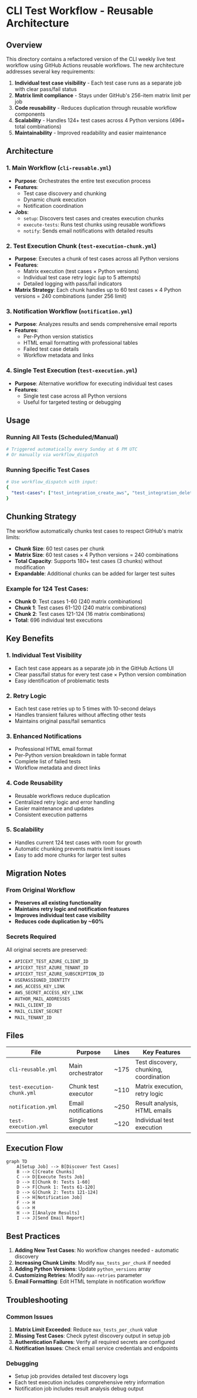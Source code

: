 # CLI Test Workflow - Reusable Architecture

## Overview

This directory contains a refactored version of the CLI weekly live test workflow using GitHub Actions reusable workflows. The new architecture addresses several key requirements:

1. **Individual test case visibility** - Each test case runs as a separate job with clear pass/fail status
2. **Matrix limit compliance** - Stays under GitHub's 256-item matrix limit per job
3. **Code reusability** - Reduces duplication through reusable workflow components
4. **Scalability** - Handles 124+ test cases across 4 Python versions (496+ total combinations)
5. **Maintainability** - Improved readability and easier maintenance

## Architecture

### 1. Main Workflow (`cli-reusable.yml`)
- **Purpose**: Orchestrates the entire test execution process
- **Features**:
  - Test case discovery and chunking
  - Dynamic chunk execution
  - Notification coordination
- **Jobs**:
  - `setup`: Discovers test cases and creates execution chunks
  - `execute-tests`: Runs test chunks using reusable workflows
  - `notify`: Sends email notifications with detailed results

### 2. Test Execution Chunk (`test-execution-chunk.yml`)
- **Purpose**: Executes a chunk of test cases across all Python versions
- **Features**:
  - Matrix execution (test cases × Python versions)
  - Individual test case retry logic (up to 5 attempts)
  - Detailed logging with pass/fail indicators
- **Matrix Strategy**: Each chunk handles up to 60 test cases × 4 Python versions = 240 combinations (under 256 limit)

### 3. Notification Workflow (`notification.yml`)
- **Purpose**: Analyzes results and sends comprehensive email reports
- **Features**:
  - Per-Python version statistics
  - HTML email formatting with professional tables
  - Failed test case details
  - Workflow metadata and links

### 4. Single Test Execution (`test-execution.yml`)
- **Purpose**: Alternative workflow for executing individual test cases
- **Features**: 
  - Single test case across all Python versions
  - Useful for targeted testing or debugging

## Usage

### Running All Tests (Scheduled/Manual)
```yaml
# Triggered automatically every Sunday at 6 PM UTC
# Or manually via workflow_dispatch
```

### Running Specific Test Cases
```yaml
# Use workflow_dispatch with input:
{
  "test-cases": ["test_integration_create_aws", "test_integration_delete"]
}
```

## Chunking Strategy

The workflow automatically chunks test cases to respect GitHub's matrix limits:

- **Chunk Size**: 60 test cases per chunk
- **Matrix Size**: 60 test cases × 4 Python versions = 240 combinations
- **Total Capacity**: Supports 180+ test cases (3 chunks) without modification
- **Expandable**: Additional chunks can be added for larger test suites

### Example for 124 Test Cases:
- **Chunk 0**: Test cases 1-60 (240 matrix combinations)
- **Chunk 1**: Test cases 61-120 (240 matrix combinations)  
- **Chunk 2**: Test cases 121-124 (16 matrix combinations)
- **Total**: 696 individual test executions

## Key Benefits

### 1. Individual Test Visibility
- Each test case appears as a separate job in the GitHub Actions UI
- Clear pass/fail status for every test case × Python version combination
- Easy identification of problematic tests

### 2. Retry Logic
- Each test case retries up to 5 times with 10-second delays
- Handles transient failures without affecting other tests
- Maintains original pass/fail semantics

### 3. Enhanced Notifications
- Professional HTML email format
- Per-Python version breakdown in table format
- Complete list of failed tests
- Workflow metadata and direct links

### 4. Code Reusability
- Reusable workflows reduce duplication
- Centralized retry logic and error handling
- Easier maintenance and updates
- Consistent execution patterns

### 5. Scalability
- Handles current 124 test cases with room for growth
- Automatic chunking prevents matrix limit issues
- Easy to add more chunks for larger test suites

## Migration Notes

### From Original Workflow
- **Preserves all existing functionality**
- **Maintains retry logic and notification features** 
- **Improves individual test case visibility**
- **Reduces code duplication by ~60%**

### Secrets Required
All original secrets are preserved:
- `APICEXT_TEST_AZURE_CLIENT_ID`
- `APICEXT_TEST_AZURE_TENANT_ID` 
- `APICEXT_TEST_AZURE_SUBSCRIPTION_ID`
- `USERASSIGNED_IDENTITY`
- `AWS_ACCESS_KEY_LINK`
- `AWS_SECRET_ACCESS_KEY_LINK`
- `AUTHOR_MAIL_ADDRESSES`
- `MAIL_CLIENT_ID`
- `MAIL_CLIENT_SECRET`
- `MAIL_TENANT_ID`

## Files

| File | Purpose | Lines | Key Features |
|------|---------|-------|--------------|
| `cli-reusable.yml` | Main orchestrator | ~175 | Test discovery, chunking, coordination |
| `test-execution-chunk.yml` | Chunk test executor | ~110 | Matrix execution, retry logic |
| `notification.yml` | Email notifications | ~250 | Result analysis, HTML emails |
| `test-execution.yml` | Single test executor | ~120 | Individual test execution |

## Execution Flow

```mermaid
graph TD
    A[Setup Job] --> B[Discover Test Cases]
    B --> C[Create Chunks]
    C --> D[Execute Tests Job]
    D --> E[Chunk 0: Tests 1-60]
    D --> F[Chunk 1: Tests 61-120]
    D --> G[Chunk 2: Tests 121-124]
    E --> H[Notification Job]
    F --> H
    G --> H
    H --> I[Analyze Results]
    I --> J[Send Email Report]
```

## Best Practices

1. **Adding New Test Cases**: No workflow changes needed - automatic discovery
2. **Increasing Chunk Limits**: Modify `max_tests_per_chunk` if needed
3. **Adding Python Versions**: Update `python_versions` array
4. **Customizing Retries**: Modify `max-retries` parameter
5. **Email Formatting**: Edit HTML template in notification workflow

## Troubleshooting

### Common Issues
1. **Matrix Limit Exceeded**: Reduce `max_tests_per_chunk` value
2. **Missing Test Cases**: Check pytest discovery output in setup job
3. **Authentication Failures**: Verify all required secrets are configured
4. **Notification Issues**: Check email service credentials and endpoints

### Debugging
- Setup job provides detailed test discovery logs
- Each test execution includes comprehensive retry information
- Notification job includes result analysis debug output
